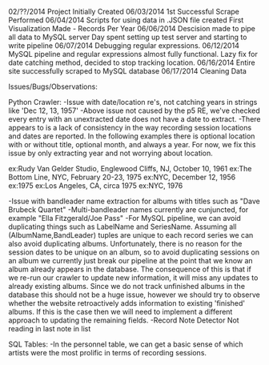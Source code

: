 02/??/2014 Project Initially Created
06/03/2014 1st Successful Scrape Performed 
06/04/2014 Scripts for using data in .JSON file created
	   First Visualization Made - Records Per Year
06/06/2014 Descision made to pipe all data to MySQL server
	   Day spent setting up test server and starting
	   to write pipeline
06/07/2014 Debugging regular expressions.
06/12/2014 MySQL pipeline and regular expressions almost fully functional.
	   Lazy fix for date catching method, decided to stop tracking location.
06/16/2014 Entire site successfully scraped to MySQL database
06/17/2014 Cleaning Data

Issues/Bugs/Observations:

Python Crawler:
-Issue with date/location re's, not catching years in strings like 'Dec 12, 13, 1957'
-Above issue not caused by the p5 RE, we've checked every entry with an unextracted date does not have a date to extract.
-There appears to is a lack of consistency in the way recording session locations and dates are reported. In the following 
examples there is optional location with or without title, optional month, and always a year. For now, we fix this issue by 
only extracting year and not worrying about location.
	
ex:Rudy Van Gelder Studio, Englewood Cliffs, NJ, October 10, 1961
ex:The Bottom Line, NYC, February 20-23, 1975
ex:NYC, December 12, 1956
ex:1975
ex:Los Angeles, CA, circa 1975
ex:NYC, 1976

-Issue with bandleader name extraction for albums with titles such as "Dave Brubeck Quartet"
-Multi-bandleader names currently are cunjuncted, for example "Ella Fitzgerald/Joe Pass"
-For MySQL pipeline, we can avoid duplicating things such as LabelName and SeriesName. Assuming all (AlbumName,BandLeader) tuples are unique to each record series we can also avoid duplicating albums. Unfortunately, there is no reason for the session dates to be unique on an album, so to avoid duplicating sessions on an album we currently just break our pipeline at the point that we know an album already appears in the database. The consequence of this is that if we re-run our crawler to update new information, it will miss any updates to already existing albums. Since we do not track unfinished albums in the database this should not be a huge issue, however we should try to observe whether the website retroactively adds information to existing 'finished' albums. If this is the case then we will need to implement a different approach to updating the remaining fields.
-Record Note Detector Not reading in last note in list

SQL Tables:
-In the personnel table, we can get a basic sense of which artists were the most prolific in terms of recording sessions.